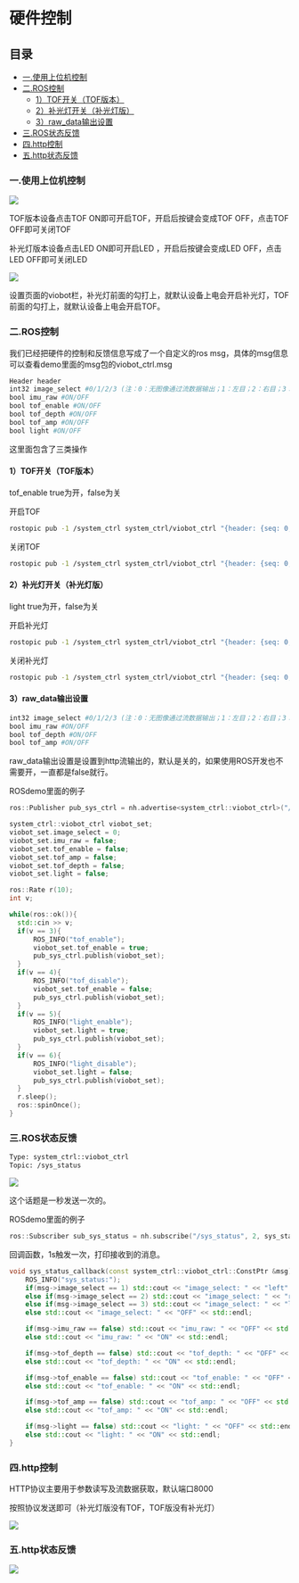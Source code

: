 # 硬件控制

## 目录

-   [一.使用上位机控制](#一使用上位机控制)
-   [二.ROS控制](#二ROS控制)
    -   [1）TOF开关（TOF版本）](#1TOF开关TOF版本)
    -   [2）补光灯开关（补光灯版）](#2补光灯开关补光灯版)
    -   [3）raw\_data输出设置](#3raw_data输出设置)
-   [三.ROS状态反馈](#三ROS状态反馈)
-   [四.http控制](#四http控制)
-   [五.http状态反馈](#五http状态反馈)

### 一.使用上位机控制

![](image/image_pywunBUYTV.png)

&#x20;TOF版本设备点击TOF ON即可开启TOF，开启后按键会变成TOF OFF，点击TOF OFF即可关闭TOF

&#x20;补光灯版本设备点击LED ON即可开启LED ，开启后按键会变成LED OFF，点击LED OFF即可关闭LED&#x20;

![](image/image_vtoIe3YEj-.png)

设置页面的viobot栏，补光灯前面的勾打上，就默认设备上电会开启补光灯，TOF前面的勾打上，就默认设备上电会开启TOF。

### 二.ROS控制

我们已经把硬件的控制和反馈信息写成了一个自定义的ros msg，具体的msg信息可以查看demo里面的msg包的viobot\_ctrl.msg

```bash
Header header
int32 image_select #0/1/2/3 (注：0：无图像通过流数据输出；1：左目；2：右目；3：双目图像通过流数据输出)
bool imu_raw #ON/OFF
bool tof_enable #ON/OFF
bool tof_depth #ON/OFF
bool tof_amp #ON/OFF
bool light #ON/OFF
```

这里面包含了三类操作

#### 1）TOF开关（TOF版本）

tof\_enable  true为开，false为关

开启TOF

```bash
rostopic pub -1 /system_ctrl system_ctrl/viobot_ctrl "{header: {seq: 0, stamp: {secs: 0, nsecs: 0}, frame_id: ''}, image_select: 0, imu_raw: false, tof_enable: true, tof_depth: false, tof_amp: false, light: false}"

```

关闭TOF

```bash
rostopic pub -1 /system_ctrl system_ctrl/viobot_ctrl "{header: {seq: 0, stamp: {secs: 0, nsecs: 0}, frame_id: ''}, image_select: 0, imu_raw: false, tof_enable: false, tof_depth: false, tof_amp: false, light: false}"

```

#### 2）补光灯开关（补光灯版）

light  true为开，false为关

开启补光灯

```bash
rostopic pub -1 /system_ctrl system_ctrl/viobot_ctrl "{header: {seq: 0, stamp: {secs: 0, nsecs: 0}, frame_id: ''}, image_select: 0, imu_raw: false, tof_enable: false, tof_depth: false, tof_amp: false, light: true}"

```

关闭补光灯

```bash
rostopic pub -1 /system_ctrl system_ctrl/viobot_ctrl "{header: {seq: 0, stamp: {secs: 0, nsecs: 0}, frame_id: ''}, image_select: 0, imu_raw: false, tof_enable: false, tof_depth: false, tof_amp: false, light: false}"
```

#### 3）raw\_data输出设置

```bash
int32 image_select #0/1/2/3 (注：0：无图像通过流数据输出；1：左目；2：右目；3：双目图像通过流数据输出)
bool imu_raw #ON/OFF
bool tof_depth #ON/OFF
bool tof_amp #ON/OFF

```

raw\_data输出设置是设置到http流输出的，默认是关的，如果使用ROS开发也不需要开，一直都是false就行。

ROSdemo里面的例子

```c++
ros::Publisher pub_sys_ctrl = nh.advertise<system_ctrl::viobot_ctrl>("/system_ctrl", 2);

system_ctrl::viobot_ctrl viobot_set;
viobot_set.image_select = 0;
viobot_set.imu_raw = false;
viobot_set.tof_enable = false;
viobot_set.tof_amp = false;
viobot_set.tof_depth = false;
viobot_set.light = false;

ros::Rate r(10);
int v;

while(ros::ok()){
  std::cin >> v;
  if(v == 3){
      ROS_INFO("tof_enable");
      viobot_set.tof_enable = true;
      pub_sys_ctrl.publish(viobot_set);
  }
  if(v == 4){
      ROS_INFO("tof_disable");
      viobot_set.tof_enable = false;
      pub_sys_ctrl.publish(viobot_set);
  }
  if(v == 5){
      ROS_INFO("light_enable");
      viobot_set.light = true;
      pub_sys_ctrl.publish(viobot_set);
  }
  if(v == 6){
      ROS_INFO("light_disable");
      viobot_set.light = false;
      pub_sys_ctrl.publish(viobot_set);
  }
  r.sleep();
  ros::spinOnce(); 
}

```

### 三.ROS状态反馈

```bash
Type: system_ctrl::viobot_ctrl
Topic: /sys_status

```

![](image/image_q-FdLWpD_3.png)

这个话题是一秒发送一次的。

ROSdemo里面的例子

```c++
ros::Subscriber sub_sys_status = nh.subscribe("/sys_status", 2, sys_status_callback);//注册订阅回调

```

回调函数，1s触发一次，打印接收到的消息。

```c++
void sys_status_callback(const system_ctrl::viobot_ctrl::ConstPtr &msg){
    ROS_INFO("sys_status:");
    if(msg->image_select == 1) std::cout << "image_select: " << "left" << std::endl;
    else if(msg->image_select == 2) std::cout << "image_select: " << "right" << std::endl;
    else if(msg->image_select == 3) std::cout << "image_select: " << "left and right" << std::endl;
    else std::cout << "image_select: " << "OFF" << std::endl;

    if(msg->imu_raw == false) std::cout << "imu_raw: " << "OFF" << std::endl;
    else std::cout << "imu_raw: " << "ON" << std::endl;

    if(msg->tof_depth == false) std::cout << "tof_depth: " << "OFF" << std::endl;
    else std::cout << "tof_depth: " << "ON" << std::endl;

    if(msg->tof_enable == false) std::cout << "tof_enable: " << "OFF" << std::endl;
    else std::cout << "tof_enable: " << "ON" << std::endl;

    if(msg->tof_amp == false) std::cout << "tof_amp: " << "OFF" << std::endl;
    else std::cout << "tof_amp: " << "ON" << std::endl;

    if(msg->light == false) std::cout << "light: " << "OFF" << std::endl;
    else std::cout << "light: " << "ON" << std::endl;
}
```

### 四.http控制

HTTP协议主要用于参数读写及流数据获取，默认端口8000

按照协议发送即可（补光灯版没有TOF，TOF版没有补光灯）

![](image/image_WKQEuUKH5Y.png)

### 五.http状态反馈

![](image/image_5ZCBA6S9fY.png)
